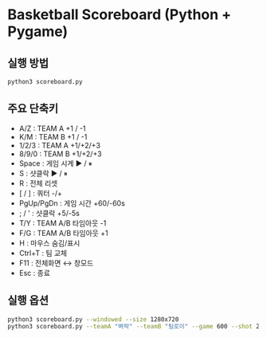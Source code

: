 # Basketball Scoreboard (Python + Pygame)

## 실행 방법
```bash
python3 scoreboard.py
```

## 주요 단축키
- A/Z : TEAM A +1 / -1
- K/M : TEAM B +1 / -1
- 1/2/3 : TEAM A +1/+2/+3
- 8/9/0 : TEAM B +1/+2/+3
- Space : 게임 시계 ▶ / ⏸
- S : 샷클락 ▶ / ⏸
- R : 전체 리셋
- [ / ] : 쿼터 -/+
- PgUp/PgDn : 게임 시간 +60/-60s
- ; / ' : 샷클락 +5/-5s
- T/Y : TEAM A/B 타임아웃 -1
- F/G : TEAM A/B 타임아웃 +1
- H : 마우스 숨김/표시
- Ctrl+T : 팀 교체
- F11 : 전체화면 ↔ 창모드
- Esc : 종료

## 실행 옵션
```bash
python3 scoreboard.py --windowed --size 1280x720
python3 scoreboard.py --teamA "벼락" --teamB "팀로이" --game 600 --shot 24 --periods 4
```

